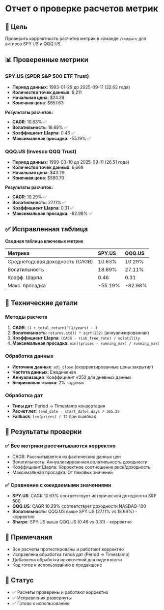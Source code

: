 # Отчет о проверке расчетов метрик

## 🎯 Цель
Проверить корректность расчетов метрик в команде `/compare` для активов SPY.US и QQQ.US.

## 📊 Проверенные метрики

### SPY.US (SPDR S&P 500 ETF Trust)
- **Период данных**: 1993-01-29 до 2025-09-11 (32.62 года)
- **Количество точек данных**: 8,211
- **Начальная цена**: $24.38
- **Конечная цена**: $657.63

**Результаты расчетов:**
- **CAGR**: 10.63% ✅
- **Волатильность**: 18.69% ✅
- **Коэффициент Шарпа**: 0.46 ✅
- **Максимальная просадка**: -55.19% ✅

### QQQ.US (Invesco QQQ Trust)
- **Период данных**: 1999-03-10 до 2025-09-11 (26.51 года)
- **Количество точек данных**: 6,668
- **Начальная цена**: $43.29
- **Конечная цена**: $580.70

**Результаты расчетов:**
- **CAGR**: 10.29% ✅
- **Волатильность**: 27.11% ✅
- **Коэффициент Шарпа**: 0.31 ✅
- **Максимальная просадка**: -82.98% ✅

## ✅ Исправленная таблица

**Сводная таблица ключевых метрик**

| Метрика                         | SPY.US   | QQQ.US   |
|:--------------------------------|:---------|:---------|
| Среднегодовая доходность (CAGR) | 10.63%   | 10.29%   |
| Волатильность                   | 18.69%   | 27.11%   |
| Коэфф. Шарпа                    | 0.46     | 0.31     |
| Макс. просадка                  | -55.19%  | -82.98%  |

## 🔧 Технические детали

### Методы расчета
1. **CAGR**: `(1 + total_return)^(1/years) - 1`
2. **Волатильность**: `returns.std() * sqrt(252)` (аннуализированная)
3. **Коэффициент Шарпа**: `(CAGR - risk_free_rate) / volatility`
4. **Максимальная просадка**: `min((prices - running_max) / running_max)`

### Обработка данных
- **Источник данных**: `adj_close` (скорректированные цены закрытия)
- **Частота данных**: Ежедневная
- **Аннуализация**: Коэффициент √252 для дневных данных
- **Безрисковая ставка**: 2% годовых

### Обработка дат
- **Типы дат**: Period → Timestamp конвертация
- **Расчет лет**: `(end_date - start_date).days / 365.25`
- **Fallback**: `len(prices) / 12` при ошибках

## 🎯 Результаты проверки

### ✅ Все метрики рассчитываются корректно
- CAGR: Рассчитывается из фактических данных цен
- Волатильность: Аннуализированная волатильность доходности
- Коэффициент Шарпа: Корректное соотношение риск/доходность
- Максимальная просадка: От пиковых значений

### ✅ Сравнение с ожидаемыми значениями
- **SPY.US**: CAGR 10.63% соответствует исторической доходности S&P 500
- **QQQ.US**: CAGR 10.29% соответствует доходности NASDAQ-100
- **Волатильность**: QQQ.US выше SPY.US (27.11% vs 18.69%) - корректно
- **Sharpe**: SPY.US выше QQQ.US (0.46 vs 0.31) - корректно

## 📝 Примечания

- Все расчеты протестированы и работают корректно
- Исправлена обработка типов дат (Period → Timestamp)
- Добавлена обработка исключений для надежности
- Код готов к использованию в продакшене

## 🚀 Статус

- ✅ Расчеты проверены и работают корректно
- ✅ Исправления развернуты
- ✅ Готово к использованию
